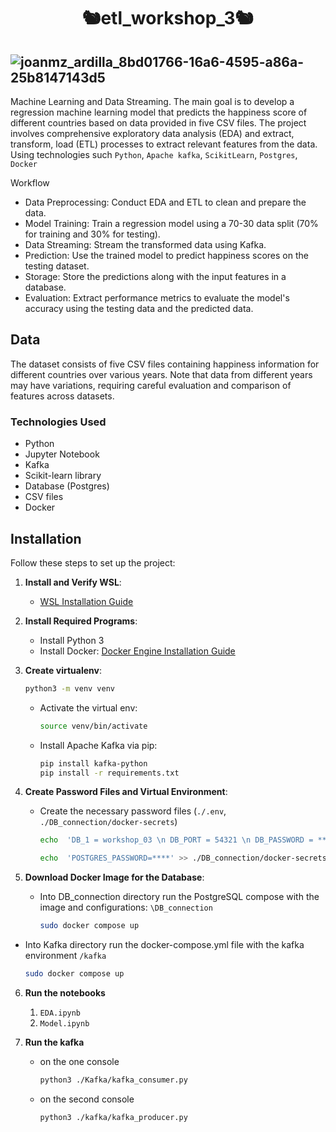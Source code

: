 <h1 align="center">🐿️etl_workshop_3🐿️</h1>

![joanmz_ardilla_8bd01766-16a6-4595-a86a-25b8147143d5](https://github.com/JoanMz/etl_workshop_3/assets/103477035/2dc296ca-af77-4197-9444-949b304f4b76)
---
Machine Learning and Data Streaming. The main goal is to develop a regression machine learning model that predicts the happiness score of different countries based on data provided in five CSV files. The project involves comprehensive exploratory data analysis (EDA) and extract, transform, load (ETL) processes to extract relevant features from the data. Using technologies such `Python`, `Apache kafka`, `ScikitLearn`, `Postgres`, `Docker`

Workflow
- Data Preprocessing: Conduct EDA and ETL to clean and prepare the data.
- Model Training: Train a regression model using a 70-30 data split (70% for training and 30% for testing).
- Data Streaming: Stream the transformed data using Kafka.
- Prediction: Use the trained model to predict happiness scores on the testing dataset.
- Storage: Store the predictions along with the input features in a database.
- Evaluation: Extract performance metrics to evaluate the model's accuracy using the testing data and the predicted data.

## Data
The dataset consists of five CSV files containing happiness information for different countries over various years. Note that data from different years may have variations, requiring careful evaluation and comparison of features across datasets.

### Technologies Used
- Python
- Jupyter Notebook
- Kafka
- Scikit-learn library
- Database (Postgres)
- CSV files
- Docker

## Installation

Follow these steps to set up the project:

1. **Install and Verify WSL**:
   - [WSL Installation Guide](https://docs.microsoft.com/en-us/learn/modules/get-started-with-windows-subsystem-for-linux/)


2. **Install Required Programs**:
   - Install Python 3
   - Install Docker: [Docker Engine Installation Guide](https://docs.docker.com/engine/install/ubuntu/)

3. **Create virtualenv**:
   ```bash
   python3 -m venv venv
   ```
   - Activate the virtual env:
     ```bash
     source venv/bin/activate
     ```
   - Install Apache Kafka via pip:
     ```bash
     pip install kafka-python
     pip install -r requirements.txt
     ```

4. **Create Password Files and Virtual Environment**:
   - Create the necessary password files (`./.env`, `./DB_connection/docker-secrets`)
     ```bash
     echo  'DB_1 = workshop_03 \n DB_PORT = 54321 \n DB_PASSWORD = **** \n DB_HOST = localhost \n DB_USER = postgres' >> ./.env
     ```
     ```bash
     echo  'POSTGRES_PASSWORD=****' >> ./DB_connection/docker-secrets
     ```
     
5. **Download Docker Image for the Database**:
   - Into DB_connection directory run the PostgreSQL compose  with the image and configurations: 
     `\DB_connection`
     ```bash
     sudo docker compose up
     ```
  - Into Kafka directory run the docker-compose.yml file with the kafka environment
    `/kafka`
     ```bash
    sudo docker compose up
    ```
     
6. **Run the notebooks**
   1. `EDA.ipynb`
   2. `Model.ipynb`


7. **Run the kafka**
   - on the one console
     ```bash
     python3 ./Kafka/kafka_consumer.py
     ```
   - on the second console
     ```bash
     python3 ./kafka/kafka_producer.py
     ```
     

